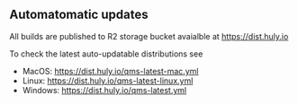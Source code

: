 ## Automatomatic updates

All builds are published to R2 storage bucket avaialble at https://dist.huly.io

To check the latest auto-updatable distributions see

* MacOS: https://dist.huly.io/qms-latest-mac.yml
* Linux: https://dist.huly.io/qms-latest-linux.yml
* Windows: https://dist.huly.io/qms-latest.yml
